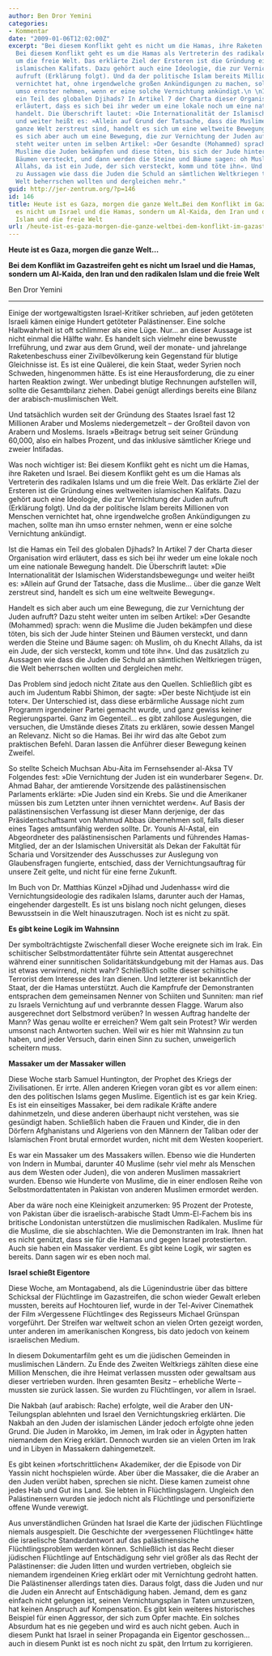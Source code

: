 ```yaml
---
author: Ben Dror Yemini
categories:
- Kommentar
date: "2009-01-06T12:02:00Z"
excerpt: "Bei diesem Konflikt geht es nicht um die Hamas, ihre Raketen und Israel.
  Bei diesem Konflikt geht es um die Hamas als Vertreterin des radikalen Islams und
  um die freie Welt. Das erklärte Ziel der Ersteren ist die Gründung eines weltweiten
  islamischen Kalifats. Dazu gehört auch eine Ideologie, die zur Vernichtung der Juden
  aufruft (Erklärung folgt). Und da der politische Islam bereits Millionen von Menschen
  vernichtet hat, ohne irgendwelche großen Ankündigungen zu machen, sollte man ihn
  umso ernster nehmen, wenn er eine solche Vernichtung ankündigt.\n \nIst die Hamas
  ein Teil des globalen Djihads? In Artikel 7 der Charta dieser Organisation wird
  erläutert, dass es sich bei ihr weder um eine lokale noch um eine nationale Bewegung
  handelt. Die Überschrift lautet: »Die Internationalität der Islamischen Widerstandsbewegung«
  und weiter heißt es: »Allein auf Grund der Tatsache, dass die Muslime… über die
  ganze Welt zerstreut sind, handelt es sich um eine weltweite Bewegung«.\n \nHandelt
  es sich aber auch um eine Bewegung, die zur Vernichtung der Juden aufruft? Dazu
  steht weiter unten im selben Artikel: »Der Gesandte (Mohammed) sprach: wenn die
  Muslime die Juden bekämpfen und diese töten, bis sich der Jude hinter Steinen und
  Bäumen versteckt, und dann werden die Steine und Bäume sagen: oh Muslim, oh du Knecht
  Allahs, da ist ein Jude, der sich versteckt, komm und töte ihn«. Und das zusätzlich
  zu Aussagen wie dass die Juden die Schuld an sämtlichen Weltkriegen trügen, die
  Welt beherrschen wollten und dergleichen mehr."
guid: http://jer-zentrum.org/?p=146
id: 146
title: Heute ist es Gaza, morgen die ganze Welt…Bei dem Konflikt im Gazastreifen geht
  es nicht um Israel und die Hamas, sondern um Al-Kaida, den Iran und den radikalen
  Islam und die freie Welt
url: /heute-ist-es-gaza-morgen-die-ganze-weltbei-dem-konflikt-im-gazastreifen-geht-es-nicht-um-israel-und-die-hamas-sondern-um-al-kaida-den-iran-und-den-radikalen-islam-und-die-freie-welt/
---
```




**Heute ist es Gaza, morgen die ganze Welt…**

**Bei dem Konflikt im Gazastreifen geht es nicht um Israel und die Hamas, sondern um Al-Kaida, den Iran und den radikalen Islam und die freie Welt**



Ben Dror Yemini

****



Einige der wortgewaltigsten Israel-Kritiker schrieben, auf jeden getöteten Israeli kämen einige Hundert getöteter Palästinenser. Eine solche Halbwahrheit ist oft schlimmer als eine Lüge. Nur… an dieser Aussage ist nicht einmal die Hälfte wahr. Es handelt sich vielmehr eine bewusste Irreführung, und zwar aus dem Grund, weil der monate- und jahrelange Raketenbeschuss einer Zivilbevölkerung kein Gegenstand für blutige Gleichnisse ist. Es ist eine Quälerei, die kein Staat, weder Syrien noch Schweden, hingenommen hätte. Es ist eine Herausforderung, die zu einer harten Reaktion zwingt. Wer unbedingt blutige Rechnungen aufstellen will, sollte die Gesamtbilanz ziehen. Dabei genügt allerdings bereits eine Bilanz der arabisch-muslimischen Welt.

 

Und tatsächlich wurden seit der Gründung des Staates Israel fast 12 Millionen Araber und Moslems niedergemetzelt – der Großteil davon von Arabern und Moslems. Israels »Beitrag« betrug seit seiner Gründung 60,000, also ein halbes Prozent, und das inklusive sämtlicher Kriege und zweier Intifadas. 

 

Was noch wichtiger ist: Bei diesem Konflikt geht es nicht um die Hamas, ihre Raketen und Israel. Bei diesem Konflikt geht es um die Hamas als Vertreterin des radikalen Islams und um die freie Welt. Das erklärte Ziel der Ersteren ist die Gründung eines weltweiten islamischen Kalifats. Dazu gehört auch eine Ideologie, die zur Vernichtung der Juden aufruft (Erklärung folgt). Und da der politische Islam bereits Millionen von Menschen vernichtet hat, ohne irgendwelche großen Ankündigungen zu machen, sollte man ihn umso ernster nehmen, wenn er eine solche Vernichtung ankündigt.

 

Ist die Hamas ein Teil des globalen Djihads? In Artikel 7 der Charta dieser Organisation wird erläutert, dass es sich bei ihr weder um eine lokale noch um eine nationale Bewegung handelt. Die Überschrift lautet: »Die Internationalität der Islamischen Widerstandsbewegung« und weiter heißt es: »Allein auf Grund der Tatsache, dass die Muslime… über die ganze Welt zerstreut sind, handelt es sich um eine weltweite Bewegung«.

 

Handelt es sich aber auch um eine Bewegung, die zur Vernichtung der Juden aufruft? Dazu steht weiter unten im selben Artikel: »Der Gesandte (Mohammed) sprach: wenn die Muslime die Juden bekämpfen und diese töten, bis sich der Jude hinter Steinen und Bäumen versteckt, und dann werden die Steine und Bäume sagen: oh Muslim, oh du Knecht Allahs, da ist ein Jude, der sich versteckt, komm und töte ihn«. Und das zusätzlich zu Aussagen wie dass die Juden die Schuld an sämtlichen Weltkriegen trügen, die Welt beherrschen wollten und dergleichen mehr.

 

Das Problem sind jedoch nicht Zitate aus den Quellen. Schließlich gibt es auch im Judentum Rabbi Shimon, der sagte: »Der beste Nichtjude ist ein toter«. Der Unterschied ist, dass diese erbärmliche Aussage nicht zum Programm irgendeiner Partei gemacht wurde, und ganz gewiss keiner Regierungspartei. Ganz im Gegenteil… es gibt zahllose Auslegungen, die versuchen, die Umstände dieses Zitats zu erklären, sowie dessen Mangel an Relevanz. Nicht so die Hamas. Bei ihr wird das alte Gebot zum praktischen Befehl. Daran lassen die Anführer dieser Bewegung keinen Zweifel.

 

So stellte Scheich Muchsan Abu-Aita im Fernsehsender al-Aksa TV Folgendes fest: »Die Vernichtung der Juden ist ein wunderbarer Segen«. Dr. Ahmad Bahar, der amtierende Vorsitzende des palästinensischen Parlaments erklärte: »Die Juden sind ein Krebs. Sie und die Amerikaner müssen bis zum Letzten unter ihnen vernichtet werden«. Auf Basis der palästinensischen Verfassung ist dieser Mann derjenige, der das Präsidentschaftsamt von Mahmud Abbas übernehmen soll, falls dieser eines Tages amtsunfähig werden sollte. Dr. Younis Al-Astal, ein Abgeordneter des palästinensischen Parlaments und führendes Hamas-Mitglied, der an der Islamischen Universität als Dekan der Fakultät für Scharia und Vorsitzender des Ausschusses zur Auslegung von Glaubensfragen fungierte, entschied, dass der Vernichtungsauftrag für unsere Zeit gelte, und nicht für eine ferne Zukunft. 

 

Im Buch von Dr. Matthias Künzel »Djihad und Judenhass« wird die Vernichtungsideologie des radikalen Islams, darunter auch der Hamas, eingehender dargestellt. Es ist uns bislang noch nicht gelungen, dieses Bewusstsein in die Welt hinauszutragen. Noch ist es nicht zu spät.

 

**Es gibt keine Logik im Wahnsinn**

 

Der symbolträchtigste Zwischenfall dieser Woche ereignete sich im Irak. Ein schiitischer Selbstmordattentäter führte sein Attentat ausgerechnet während einer sunnitischen Solidaritätskundgebung mit der Hamas aus. Das ist etwas verwirrend, nicht wahr? Schließlich sollte dieser schiitische Terrorist dem Interesse des Iran dienen. Und letzterer ist bekanntlich der Staat, der die Hamas unterstützt. Auch die Kampfrufe der Demonstranten entsprachen dem gemeinsamen Nenner von Schiiten und Sunniten: man rief zu Israels Vernichtung auf und verbrannte dessen Flagge. Warum also ausgerechnet dort Selbstmord verüben? In wessen Auftrag handelte der Mann? Was genau wollte er erreichen? Wem galt sein Protest? Wir werden umsonst nach Antworten suchen. Weil wir es hier mit Wahnsinn zu tun haben, und jeder Versuch, darin einen Sinn zu suchen, unweigerlich scheitern muss.

 

 

**Massaker um der Massaker willen**

 

Diese Woche starb Samuel Huntington, der Prophet des Kriegs der Zivilisationen. Er irrte. Allen anderen Kriegen voran gibt es vor allem einen: den des politischen Islams gegen Muslime. Eigentlich ist es gar kein Krieg. Es ist ein einseitiges Massaker, bei dem radikale Kräfte andere dahinmetzeln, und diese anderen überhaupt nicht verstehen, was sie gesündigt haben. Schließlich haben die Frauen und Kinder, die in den Dörfern Afghanistans und Algeriens von den Männern der Taliban oder der Islamischen Front brutal ermordet wurden, nicht mit dem Westen kooperiert.

Es war ein Massaker um des Massakers willen. Ebenso wie die Hunderten von Indern in Mumbai, darunter 40 Muslime (sehr viel mehr als Menschen aus dem Westen oder Juden), die von anderen Muslimen massakriert wurden. Ebenso wie Hunderte von Muslime, die in einer endlosen Reihe von Selbstmordattentaten in Pakistan von anderen Muslimen ermordet werden. 

 

Aber da wäre noch eine Kleinigkeit anzumerken: 95 Prozent der Proteste, von Pakistan über die israelisch-arabische Stadt Umm-El-Fachem bis ins britische Londonistan unterstützen die muslimischen Radikalen. Muslime für die Muslime, die sie abschlachten. Wie die Demonstranten im Irak. Ihnen hat es nicht genützt, dass sie für die Hamas und gegen Israel protestierten. Auch sie haben ein Massaker verdient. Es gibt keine Logik, wir sagten es bereits. Dann sagen wir es eben noch mal.

 

 

**Israel schießt Eigentore**



Diese Woche, am Montagabend, als die Lügenindustrie über das bittere Schicksal der Flüchtlinge im Gazastreifen, die schon wieder Gewalt erleben mussten, bereits auf Hochtouren lief, wurde in der Tel-Aviver Cinemathek der Film »Vergessene Flüchtlinge« des Regisseurs Michael Grünspan vorgeführt. Der Streifen war weltweit schon an vielen Orten gezeigt worden, unter anderen im amerikanischen Kongress, bis dato jedoch von keinem israelischen Medium.

 

In diesem Dokumentarfilm geht es um die jüdischen Gemeinden in muslimischen Ländern. Zu Ende des Zweiten Weltkriegs zählten diese eine Million Menschen, die ihre Heimat verlassen mussten oder gewaltsam aus dieser vertrieben wurden. Ihren gesamten Besitz – erhebliche Werte – mussten sie zurück lassen. Sie wurden zu Flüchtlingen, vor allem in Israel.

 

Die Nakbah (auf arabisch: Rache) erfolgte, weil die Araber den UN-Teilungsplan ablehnten und Israel den Vernichtungskrieg erklärten. Die Nakbah an den Juden der islamischen Länder jedoch erfolgte ohne jeden Grund. Die Juden in Marokko, im Jemen, im Irak oder in Ägypten hatten niemandem den Krieg erklärt. Dennoch wurden sie an vielen Orten im Irak und in Libyen in Massakern dahingemetzelt.

 

Es gibt keinen »fortschrittlichen« Akademiker, der die Episode von Dir Yassin nicht hochspielen würde. Aber über die Massaker, die die Araber an den Juden verübt haben, sprechen sie nicht. Diese kamen zumeist ohne jedes Hab und Gut ins Land. Sie lebten in Flüchtlingslagern. Ungleich den Palästinensern wurden sie jedoch nicht als Flüchtlinge und personifizierte offene Wunde verewigt.

 

Aus unverständlichen Gründen hat Israel die Karte der jüdischen Flüchtlinge niemals ausgespielt. Die Geschichte der »vergessenen Flüchtlinge« hätte die israelische Standardantwort auf das palästinensische Flüchtlingsproblem werden können. Schließlich ist das Recht dieser jüdischen Flüchtlinge auf Entschädigung sehr viel größer als das Recht der Palästinenser: die Juden litten und wurden vertrieben, obgleich sie niemandem irgendeinen Krieg erklärt oder mit Vernichtung gedroht hatten. Die Palästinenser allerdings taten dies. Daraus folgt, dass die Juden und nur die Juden ein Anrecht auf Entschädigung haben. Jemand, dem es ganz einfach nicht gelungen ist, seinen Vernichtungsplan in Taten umzusetzen, hat keinen Anspruch auf Kompensation. Es gibt kein weiteres historisches Beispiel für einen Aggressor, der sich zum Opfer machte. Ein solches Absurdum hat es nie gegeben und wird es auch nicht geben. Auch in diesem Punkt hat Israel in seiner Propaganda ein Eigentor geschossen… auch in diesem Punkt ist es noch nicht zu spät, den Irrtum zu korrigieren.

 
